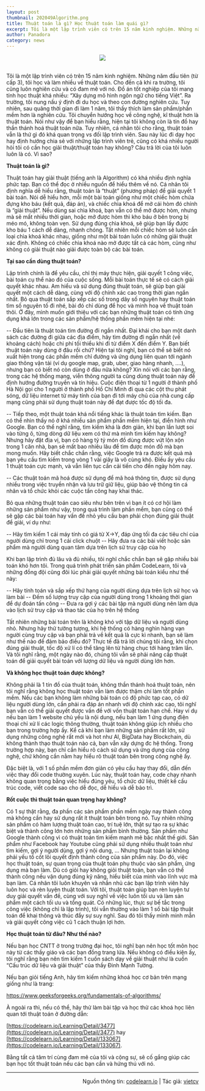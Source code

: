 ```yaml
---
layout: post
thumbnail: 202049Algorithm.png
title: Thuật toán là gì? Học thuật toán làm quái gì?
excerpt: Tôi là một lập trình viên có trên 15 năm kinh nghiệm. Những năm đầu tiên (từ cấp 3), tôi học và làm nhiều về thuật toán.
author: Panadora
category: news
---
```


<center><img class="img-thumbnail" src="https://techtalk.vn/wp-content/uploads/2018/08/00-696x406.png"></center><br>

Tôi là một lập trình viên có trên 15 năm kinh nghiệm. Những năm đầu tiên (từ cấp 3), tôi học và làm nhiều về thuật toán. Cho đến cả khi ra trường, tôi cũng luôn nghiên cứu và có đam mê với nó. Đồ án tốt nghiệp của tôi mang tính học thuật khá nhiều: “Xây dựng mô hình ngôn ngữ cho tiếng Việt”. Ra trường, tôi nung nấu ý định đi du học và theo con đường nghiên cứu. Tuy nhiên, sau quãng thời gian đi làm 1 năm, tôi thấy thích làm sản phẩm/phần mềm hơn là nghiên cứu. Tôi chuyển hướng học về công nghệ, kĩ thuật hơn là thuật toán. Nói như vậy để bạn hiểu rằng, hiện tại tôi không còn là tín đồ hay thần thánh hoá thuật toán nữa. Tuy nhiên, cá nhân tôi cho rằng, thuật toán vẫn là thứ gì đó khá quan trọng vs đối lập trình viên. Sau này lúc đi dạy học hay định hướng chia sẻ với những lập trình viên trẻ, cũng có khá nhiều người hỏi tôi có cần học giải thuật/thuật toán hay không? Câu trả lời của tôi luôn luôn là có. Vì sao?

**Thuật toán là gì?**

Thuật toán hay giải thuật (tiếng anh là Algorithm) có khá nhiều định nghĩa phức tạp. Bạn có thể đọc ở nhiều nguồn để hiểu thêm về nó. Cá nhân tôi định nghĩa dễ hiểu rằng, thuật toán là “thuật” (phương pháp) để giải quyết 1 bài toán. Nói dễ hiểu hơn, mỗi một bài toán giống như một chiếc hòm chứa đựng kho báu (kết quả, đáp án), và chiếc chìa khoá để mở cái hòm đó chính là “giải thuật”. Nếu dùng sai chìa khoá, bạn vẫn có thể mở được hòm, nhưng mà sẽ mất nhiều thời gian, hoặc mở được hòm thì kho báu ở bên trong bị méo mó, không toàn vẹn. Sử dụng đúng chìa khoá, sẽ giúp bạn lấy được kho báu 1 cách dễ dàng, nhanh chóng. Tất nhiên mỗi chiếc hòm sẽ luôn cần loại chìa khoá khác nhau, giống như một bài toán luôn có những giải thuật xác định. Không có chiếc chìa khoá nào mở được tất cả các hòm, cũng như không có giải thuật nào giải được toàn bộ các bài toán.

**Tại sao cần dùng thuật toán?**

Lập trình chính là để yêu cầu, chỉ thị máy thực hiện, giải quyết 1 công việc, bài toán cụ thể nào đó của cuộc sống. Mỗi bài toán thực tế sẽ có cách giải quyết khác nhau. Am hiểu và sử dụng đúng thuật toán, sẽ giúp bạn giải quyết một cách dễ dàng, cùng với độ chính xác cao trong thời gian ngắn nhất. Bỏ qua thuật toán sắp xếp các số trong dãy số nguyên hay thuật toán tìm số nguyên tố đi nhé, bài đó chỉ dùng để học và minh hoạ về thuật toán thôi. Ở đây, mình muốn giới thiệu với các bạn những thuật toán có tính ứng dụng khá lớn trong các sản phẩm/hệ thống phần mềm hiện tại nhé:

-- Đầu tiên là thuật toán tìm đường đi ngắn nhất. Đại khái cho bạn một danh sách các đường đi giữa các địa điểm, hãy tìm đường đi ngắn nhất (về khoảng cách) hoặc chi phí tối thiểu khi đi từ điểm X đến điểm Y.
Bạn biết thuật toán này dùng ở đâu rồi chứ? Hiện tại tôi nghĩ, bạn có thể sẽ biết nó xuất hiện trong các phần mềm chỉ đường và ứng dụng liên quan tới ngành giao thông vận tải (ví dụ google map, grab, uber, giao hàng nhanh, ….), nhưng bạn có biết nó còn dùng ở đâu nữa không? Xin nói với các bạn rằng, trong các hệ thống mạng, viễn thông người ta cũng dùng thuật toán này để định hướng đường truyền và tín hiệu. Cuộc điện thoại từ 1 người ở thành phố Hà Nội gọi cho 1 người ở thành phố Hồ Chí Minh đi qua các cột thu phát sóng, dữ liệu internet từ máy tính của bạn đi tới máy chủ của nhà cung cấp mạng cũng phải sử dụng thuật toán này để đạt được tốc độ tối đa.

-- Tiếp theo, một thuật toán khá nổi tiếng khác là thuật toán tìm kiếm. Bạn có thể nhìn thấy nó ở khá nhiều sản phẩm phần mềm hiện tại, điển hình như Google. Bạn có thể nghĩ rằng, tìm kiếm khá là đơn giản, khi bạn lần lượt soi vào từng ô, từng dòng dữ liệu xem có thứ mà mình tìm kiếm hay không? Nhưng hãy đặt địa vị, bạn có hàng tỷ tỷ món đồ dùng được vứt lộn xộn trong 1 căn nhà, bạn sẽ mất bao nhiêu lâu để tìm được món đồ mà bạn mong muốn. Hãy biết chắc chắn rằng, việc Google trả ra được kết quả mà bạn yêu cầu tìm kiếm trong vòng 1 vài giây là vô cùng khó. Điều ấy yêu cầu 1 thuật toán cực mạnh, và vẫn liên tục cần cải tiến cho đến ngày hôm nay.

-- Các thuật toán mã hoá được sử dụng để mã hoá thông tin, được sử dụng nhiều trong việc truyền nhận và lưu trữ giữ liệu, giúp bảo vệ thông tin cá nhân và tổ chức khỏi các cuộc tấn công hay khai thác.

Bỏ qua những thuật toán cao siêu như bên trên vì bạn ít có cơ hội làm những sản phẩm như vậy, trong quá trình làm phần mềm, bạn cũng có thể sẽ gặp các bài toán hay vấn đề nhỏ yêu cầu bạn phải chọn đúng giải thuật để giải, ví dụ như:

-- Hãy tìm kiếm 1 cái máy tính có giá từ X->Y, đáp ứng tối đa các tiêu chí của người dùng chỉ trong 1 cái click chuột
-- Hãy đưa ra các bài viết hoặc sản phẩm mà người dùng quan tâm dựa trên lịch sử truy cập của họ

Khi bạn lập trình đủ lâu và đủ nhiều, tôi nghĩ chắc chắn bạn sẽ gặp nhiều bài toán khó hơn tôi. Trong quá trình phát triển sản 
phẩm CodeLearn, tôi và những đồng đội cũng đôi lúc phải giải quyết những bài toán kiểu như thế này:

-- Hãy tính toán và sắp xếp thứ hạng của người dùng dựa trên lịch sử học và làm bài
-- Đếm số lượng truy cập của người dùng trong 1 khoảng thời gian để dự đoán tấn công
-- Đưa ra gợi ý các bài tập mà người dùng nên làm dựa vào lịch sử truy cập và thao tác của họ trên hệ thống

Tất nhiên những bài toán trên là không khó với tập dữ liệu và người dùng nhỏ. Nhưng hãy thử tưởng tượng, khi hệ thống có hàng nghìn hàng vạn người cùng truy cập và bạn phải trả về kết quả là cực kì nhanh, bạn sẽ làm như thế nào để đảm bảo điều đó? Thực tế đã trả lời chúng tôi rằng, khi chọn đúng giải thuật, tốc độ xử lí có thể tăng lên từ hàng chục tới hàng trăm lần. Và tôi nghĩ rằng, một ngày nào đó, chúng tôi vẫn sẽ phải nâng cấp thuật toán để giải quyết bài toán với lượng dữ liệu và người dùng lớn hơn.

**Và không học thuật toán được không?**

Không phải là 1 tín đồ của thuật toán, không thần thánh hoá thuật toán, nên tôi nghĩ rằng không học thuật toán vẫn làm được thậm chí làm tốt phần mềm. Nếu các bạn không làm những bài toán có độ phức tạp cao, có dữ liệu người dùng lớn, cần phải ra đáp án nhanh với độ chính xác cao, tôi nghĩ bạn vẫn có thể giải quyết được vấn đề với vốn thuật toán hạn chế. Hay ví dụ nếu bạn làm 1 website chủ yếu là nội dung, nếu bạn làm 1 ứng dụng điện thoại chỉ xử lí các logic thông thường, thuật toán không giúp ích nhiều cho bạn trong trường hợp ấy. Kể cả khi bạn làm những sản phẩm rất lớn, sử dụng những công nghệ rất mới và hot như AI, BigData hay Blockchain, dù không thành thạo thuật toán nào cả, bạn vẫn xây dựng đc hệ thống. Trong trường hợp này, bạn chỉ cần hiểu rõ cách sử dụng và ứng dụng của công nghệ, chứ không cần nằm hay hiểu rõ thuật toán bên trong công nghệ ấy.

Đặc biệt là, với 1 số phần mềm đơn giản có yêu cầu hay thay đổi, dẫn đến việc thay đổi code thường xuyên. Lúc này, thuật toán hay, code chạy nhanh không quan trọng bằng việc hiểu đúng yêu, tổ chức dữ liệu, thiết kế cấu trúc code, viết code sao cho dễ đọc, dễ hiểu và dễ bảo trì.

**Rốt cuộc thì thuật toán quan trọng hay không?**

Có 1 sự thật rằng, đa phần các sản phẩm phần mềm ngày nay thành công mà không cần hay sử dụng rất ít thuật toán bên trong nó. Tuy nhiên những sản phẩm có hàm lượng thuật toán cao, trí tuệ lớn, thật sự tạo ra sự khác biệt và thành công lớn hơn những sản phẩm bình thường. Sản phẩm như Google thành công vì có thuật toán tìm kiếm mạnh mẽ bậc nhất thế giới. Sản phẩm như Facebook hay Youtube cũng phải sử dụng nhiều thuật toán như tìm kiếm, gợi ý người dùng, gợi ý nội dung, … Nhưng thuật toán lại không phải yếu tố cốt lõi quyết định thành công của sản phẩm này. Do đó, việc học thuật toán, sự quan trọng của thuật toán phụ thuộc vào sản phẩm, ứng dụng mà bạn làm. Dù có giỏi hay không giỏi thuật toán, bạn vẫn có thể thành công nếu vận dụng đúng kỹ năng, hiểu biết của mình vào lĩnh vực mà bạn làm. Cá nhân tôi luôn khuyên và nhắn nhủ các bạn lập trình viên hãy luôn học và rèn luyện thuật toán. Với tôi, thuật toán giúp bạn rèn luyện tư duy giải quyết vấn đề, cùng với suy nghĩ về việc luôn tối ưu và làm sản phẩm một cách tối ưu và tổng quát. Có những lúc, thực sự bế tắc trong công việc (không chỉ là lập trình), tôi vẫn thường vào làm 1 số bài tập thuật toán để khai thông và thúc đẩy sự suy nghĩ. Sau đó tôi thấy mình minh mẫn và giải quyết công việc cũ 1 cách thuận lợi hơn.

**Học thuật toán từ đâu? Như thế nào?**

Nếu bạn học CNTT ở trong trường đại học, tôi nghĩ bạn nên học tốt môn học này từ các thầy giáo và các bạn đồng trang lứa. Nếu không có điều kiện ấy, tôi nghĩ rằng bạn nên tìm kiếm 1 cuốn sách dạy về giải thuật như là cuốn “Cấu trúc dữ liệu và giải thuật” của thầy Đinh Mạnh Tường.

Nếu bạn giỏi tiếng Anh, hãy tìm kiếm những khoá học cơ bản trên mạng giống như là trang: 

[https://www.geeksforgeeks.org/fundamentals-of-algorithms/ ](https://www.geeksforgeeks.org/fundamentals-of-algorithms/ )

À ngoài ra thì, nếu có thể, hãy thử làm bài tập và học thử các khoá học liên quan tới thuật toán ở đường dẫn:

[https://codelearn.io/Learning/Detail/3477](https://codelearn.io/Learning/Detail/3477) hay [https://codelearn.io/Learning/Detail/133067](https://codelearn.io/Learning/Detail/133067).

Bằng tất cả tâm trí cùng đam mê của tôi và cộng sự, sẽ cố gắng giúp các bạn học tốt thuật toán nếu các bạn cần và hứng thú với nó.

<hr style="background: #000;">
<p style="text-align: right;">Nguồn thông tin: <a href="https://codelearn.io/blog/view/thuat-toan-la-gi-hoc-thuat-toan-lam-quai-gi?fbclid=IwAR28tR0kCNSuVdJzvSKBT7Ffr6docJ0RIjki2cjOs8kS2SYBtXNCHe0ZyO0">codelearn.io</a> | Tác giả: <a href="https://codelearn.io/profile/3410">vietcv</a></p>